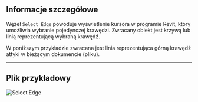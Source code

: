 ## Informacje szczegółowe
Węzeł `Select Edge` powoduje wyświetlenie kursora w programie Revit, który umożliwia wybranie pojedynczej krawędzi. Zwracany obiekt jest krzywą lub linią reprezentującą wybraną krawędź.

W poniższym przykładzie zwracana jest linia reprezentująca górną krawędź attyki w bieżącym dokumencie (pliku).
___
## Plik przykładowy

![Select Edge](./Dynamo.Nodes.DSEdgeSelection_img.jpg)
